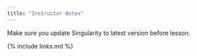 ```yaml
---
title: "Instructor Notes"
---
```


Make sure you update Singularity to latest version before lesson.

{% include links.md %}

